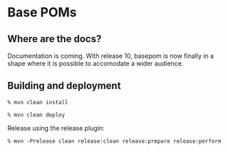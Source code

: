 # Base POMs

## Where are the docs?

Documentation is coming. With release 10, basepom is now finally in a shape where it is possible to accomodate a wider audience.

## Building and deployment

    % mvn clean install

    % mvn clean deploy

Release using the release plugin:

    % mvn -Prelease clean release:clean release:prepare release:perform


